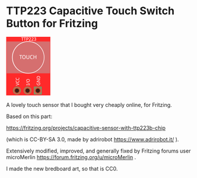 # TTP223 Capacitive Touch Switch Button for Fritzing

![Image of a TTP332-based touch sensor. There is a pad labelled "touch" and three terminals for connecting positive, negative (ground), and signal wires.](https://raw.githubusercontent.com/rbricheno/rbricheno-fritzing-parts/main/TTP223/ttp223.png)

A lovely touch sensor that I bought very cheaply online, for Fritzing.

Based on this part:

https://fritzing.org/projects/capacitive-sensor-with-ttp223b-chip

(which is CC-BY-SA 3.0, made by adrirobot https://www.adrirobot.it/ ).

Extensively modified, improved, and generally fixed by Fritzing forums user microMerlin https://forum.fritzing.org/u/microMerlin .

I made the new bredboard art, so that is CC0.
